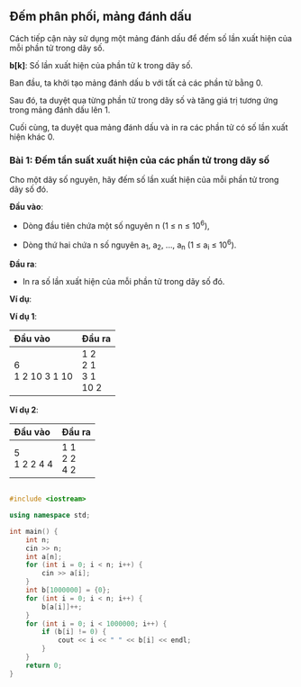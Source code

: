 ## Đếm phân phối, mảng đánh dấu

Cách tiếp cận này sử dụng một mảng đánh dấu để đếm số lần xuất hiện của mỗi phần tử trong dãy số.

**b[k]**: Số lần xuất hiện của phần tử k trong dãy số.

Ban đầu, ta khởi tạo mảng đánh dấu b với tất cả các phần tử bằng 0.

Sau đó, ta duyệt qua từng phần tử trong dãy số và tăng giá trị tương ứng trong mảng đánh dấu lên 1.

Cuối cùng, ta duyệt qua mảng đánh dấu và in ra các phần tử có số lần xuất hiện khác 0.

### Bài 1: Đếm tần suất xuất hiện của các phần tử trong dãy số

Cho một dãy số nguyên, hãy đếm số lần xuất hiện của mỗi phần tử trong dãy số đó.

**Đầu vào**:

- Dòng đầu tiên chứa một số nguyên n (1 ≤ n ≤ 10<sup>6</sup>),

- Dòng thứ hai chứa n số nguyên a<sub>1</sub>, a<sub>2</sub>, ..., a<sub>n</sub> (1 ≤ a<sub>i</sub> ≤ 10<sup>6</sup>).

**Đầu ra**:

- In ra số lần xuất hiện của mỗi phần tử trong dãy số đó.

**Ví dụ**:

**Ví dụ 1**:

| Đầu vào | Đầu ra |
|:---|:---|
| 6 <br> 1 2 10 3 1 10 | 1 2 <br> 2 1 <br> 3 1 <br> 10 2 |

**Ví dụ 2**:

| Đầu vào | Đầu ra |
|:---|:---|
| 5 <br> 1 2 2 4 4 | 1 1 <br> 2 2 <br> 4 2 |

```cpp

#include <iostream>

using namespace std;

int main() {
    int n;
    cin >> n;
    int a[n];
    for (int i = 0; i < n; i++) {
        cin >> a[i];
    }
    int b[1000000] = {0};
    for (int i = 0; i < n; i++) {
        b[a[i]]++;
    }
    for (int i = 0; i < 1000000; i++) {
        if (b[i] != 0) {
            cout << i << " " << b[i] << endl;
        }
    }
    return 0;
}
```



